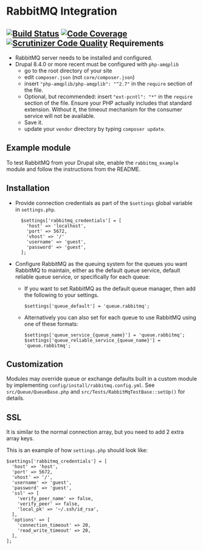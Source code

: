 RabbitMQ Integration
====================

[![Build Status](https://travis-ci.org/FGM/rabbitmq.svg?branch=travis)](https://travis-ci.org/FGM/rabbitmq)
[![Code Coverage](https://scrutinizer-ci.com/g/bimsonz/rabbitmq/badges/coverage.png?b=8.x-2.x)](https://scrutinizer-ci.com/g/bimsonz/rabbitmq/?branch=8.x-2.x)
[![Scrutinizer Code Quality](https://scrutinizer-ci.com/g/bimsonz/rabbitmq/badges/quality-score.png?b=8.x-2.x)](https://scrutinizer-ci.com/g/bimsonz/rabbitmq/?branch=8.x-2.x)
Requirements
------------

* RabbitMQ server needs to be installed and configured.
* Drupal 8.4.0 or more recent must be configured with `php-amqplib`  
    * go to the root directory of your site
    * edit `composer.json` (not `core/composer.json`)
    * insert `"php-amqplib/php-amqplib": "^2.7"` in the `require` section of 
      the file.
    * Optional, but recommended: insert `"ext-pcntl": "*"` in the `require` 
      section of the file. Ensure your PHP actually includes that standard
      extension. Without it, the timeout mechanism for the consumer service will
      not be available.
    * Save it.
    * update your `vendor` directory by typing `composer update`.


Example module
--------------

To test RabbitMQ from your Drupal site, enable the `rabbitmq_example` module and 
follow the instructions from the README.

Installation
------------

* Provide connection credentials as part of the `$settings` global variable in 
  `settings.php`.

        $settings['rabbitmq_credentials'] = [
          'host' => 'localhost',
          'port' => 5672,
          'vhost' => '/'
          'username' => 'guest',
          'password' => 'guest',
        ];

* Configure RabbitMQ as the queuing system for the queues you want RabbitMQ to 
  maintain, either as the default queue service, default reliable queue service,
  or specifically for each queue:
    * If you want to set RabbitMQ as the default queue manager, then add the 
      following to your settings.

          $settings['queue_default'] = 'queue.rabbitmq';
    * Alternatively you can also set for each queue to use RabbitMQ using one 
      of these formats:

          $settings['queue_service_{queue_name}'] = 'queue.rabbitmq';
          $settings['queue_reliable_service_{queue_name}'] = 'queue.rabbitmq';


Customization
-------------

Modules may override queue or exchange defaults built in a custom module by 
implementing `config/install/rabbitmq.config.yml`. See 
`src/Queue/QueueBase.php` and `src/Tests/RabbitMqTestBase::setUp()` for details.


SSL
-------

It is similar to the normal connection array, but you need to add 2 extra array 
keys.

This is an example of how `settings.php` should look like:

```
$settings['rabbitmq_credentials'] = [
  'host' => 'host',
  'port' => 5672,
  'vhost' => '/',
  'username' => 'guest',
  'password' => 'guest',
  'ssl' => [
    'verify_peer_name' => false,
    'verify_peer' => false,
    'local_pk' => '~/.ssh/id_rsa',
  ],
  'options' => [
    'connection_timeout' => 20,
    'read_write_timeout' => 20,
  ],
];
```
